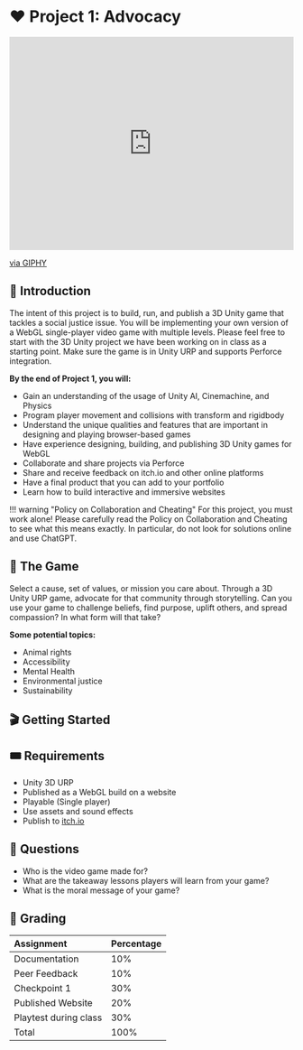 # ❤️ Project 1: Advocacy

<div style="width:100%;height:0;padding-bottom:75%;position:relative;"><iframe src="https://giphy.com/embed/l1KVcrdl7rJpFnY2s" width="100%" height="100%" style="position:absolute" frameBorder="0" class="giphy-embed" allowFullScreen></iframe></div><p><a href="https://giphy.com/gifs/world-earth-l1KVcrdl7rJpFnY2s">via GIPHY</a></p>

## 📙 Introduction
The intent of this project is to build, run, and publish a 3D Unity game that tackles a social justice issue. You will be implementing your own version of a WebGL single-player video game with multiple levels. Please feel free to start with the 3D Unity project we have been working on in class as a starting point. Make sure the game is in Unity URP and supports Perforce integration.

**By the end of Project 1, you will:** 

* Gain an understanding of the usage of Unity AI, Cinemachine, and Physics
* Program player movement and collisions with transform and rigidbody
* Understand the unique qualities and features that are important in designing and playing browser-based games
* Have experience designing, building, and publishing 3D Unity games for WebGL
* Collaborate and share projects via Perforce
* Share and receive feedback on itch.io and other online platforms
* Have a final product that you can add to your portfolio
* Learn how to build interactive and immersive websites

!!! warning "Policy on Collaboration and Cheating"
    For this project, you must work alone! Please carefully read the Policy on Collaboration and Cheating to see what this means exactly. In particular, do not look for solutions online and use ChatGPT.


## 👾 The Game
Select a cause, set of values, or mission you care about. Through a 3D Unity URP game, advocate for that community through storytelling. Can you use your game to challenge beliefs, find purpose, uplift others, and spread compassion? In what form will that take? 

**Some potential topics:**

* Animal rights
* Accessibility
* Mental Health
* Environmental justice
* Sustainability

## 🎬 Getting Started


## 🎟️ Requirements
* Unity 3D URP
* Published as a WebGL build on a website
* Playable (Single player)
* Use assets and sound effects 
* Publish to [itch.io](https://itch.io/)

## 🧐 Questions
* Who is the video game made for?
* What are the takeaway lessons players will learn from your game?
* What is the moral message of your game?

## 💯 Grading
| Assignment | Percentage |
| :--------- | :--------- |
| Documentation | 10% |
| Peer Feedback | 10% |
| Checkpoint 1 | 30% |
| Published Website | 20% |
| Playtest during class | 30% |
| Total | 100% |

